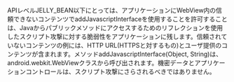
APIレベルJELLY_BEAN以下にとっては、アプリケーションにWebView内の信頼できないコンテンツでaddJavascriptInterfaceを使用することを許可することは、Javaからパブリックメソッドにアクセスするためのリフレクションを使用したスクリプト攻撃に対する脆弱性をアプリケーションに残します。信頼されていないコンテンツの例には、HTTP URL(HTTPSと対するもの)とユーザ提供のコンテンツが含まれます。メソッドaddJavascriptInterface(Object, String)は、android.webkit.WebViewクラスから呼び出されます。機密データとアプリケーションコントロールは、スクリプト攻撃にさらされるべきではありません。

